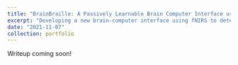 ```yaml
---
title: "BrainBraille: A Passively Learnable Brain Computer Interface using fNIRS"
excerpt: "Developing a new brain-computer interface using fNIRS to detect attempted motor movement in different regions of the body. Converting attempted motions to language to enable more versatile communication options for people with movement disabilities. Earned the President's Undergraduate Research Award for proposed project. <br/><img src='/images/brainbraille.jpg'>"
date: "2021-11-07"
collection: portfolio
---
```


Writeup coming soon!